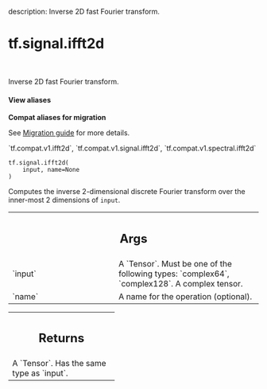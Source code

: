 description: Inverse 2D fast Fourier transform.

<div itemscope itemtype="http://developers.google.com/ReferenceObject">
<meta itemprop="name" content="tf.signal.ifft2d" />
<meta itemprop="path" content="Stable" />
</div>

# tf.signal.ifft2d

<!-- Insert buttons and diff -->

<table class="tfo-notebook-buttons tfo-api nocontent" align="left">

</table>



Inverse 2D fast Fourier transform.

<section class="expandable">
  <h4 class="showalways">View aliases</h4>
  <p>
<b>Compat aliases for migration</b>
<p>See
<a href="https://www.tensorflow.org/guide/migrate">Migration guide</a> for
more details.</p>
<p>`tf.compat.v1.ifft2d`, `tf.compat.v1.signal.ifft2d`, `tf.compat.v1.spectral.ifft2d`</p>
</p>
</section>

<pre class="devsite-click-to-copy prettyprint lang-py tfo-signature-link">
<code>tf.signal.ifft2d(
    input, name=None
)
</code></pre>



<!-- Placeholder for "Used in" -->

Computes the inverse 2-dimensional discrete Fourier transform over the
inner-most 2 dimensions of `input`.

<!-- Tabular view -->
 <table class="responsive fixed orange">
<colgroup><col width="214px"><col></colgroup>
<tr><th colspan="2"><h2 class="add-link">Args</h2></th></tr>

<tr>
<td>
`input`
</td>
<td>
A `Tensor`. Must be one of the following types: `complex64`, `complex128`.
A complex tensor.
</td>
</tr><tr>
<td>
`name`
</td>
<td>
A name for the operation (optional).
</td>
</tr>
</table>



<!-- Tabular view -->
 <table class="responsive fixed orange">
<colgroup><col width="214px"><col></colgroup>
<tr><th colspan="2"><h2 class="add-link">Returns</h2></th></tr>
<tr class="alt">
<td colspan="2">
A `Tensor`. Has the same type as `input`.
</td>
</tr>

</table>

